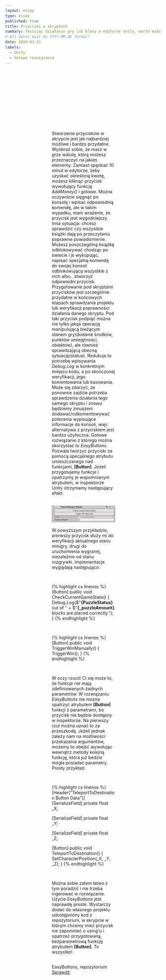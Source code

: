 ```yaml
---
layout: essay
type: essay
published: true
title: Przyciski w skryptach
summary: Testując działanie gry lub klasy w edytorze Unity, warto mieć pod ręką możliwość dokładania do skryptów przycisków. Znacząco poprawi to tempo weryfikacji projektu. We wpisie przedstawiono gotowe rozwiązanie, przygotowane przez użytkownika serwisu GitHub.
# All dates must be YYYY-MM-DD format!
date: 2020-03-21
labels:
  - Unity
  - Gotowe rozwiązania
---
```


<div class="ui top attached tabular menu">
  <span class="iconify icon-30" data-icon="pixelarticons:code" style="color: white; margin: auto 15px;"></span>

<a class="item active" data-tab="first"><span class="iconify icon-20" data-icon="twemoji:flag-england"></span></a>
<a class="item" data-tab="second"><span class="iconify icon-20" data-icon="emojione-v1:flag-for-poland"></span></a>

</div>

<!--
****************************************
ENGLISH TAB
****************************************
-->
<div class="ui bottom attached tab segment active mb-5" data-tab="first" style="padding: 50px 150px;">

</div>

<!--
****************************************
POLISH TAB
****************************************
-->
<div class="ui bottom attached tab segment mb-5" data-tab="second" style="padding: 50px 150px;">
  <p class="justify-text stylize-text">
  Stworzenie przycisków w skrypcie jest jak najbardziej możliwe i bardzo przydatne. Wyobraź sobie, że masz w grze walutę, którą możesz przeznaczyć na jakieś elementy. Zamiast spędzać 10 minut w edytorze, żeby uzyskać określoną kwotę, możesz kliknąć przycisk wywołujący funkcję <em>AddMoney()</em> i gotowe. Można oczywiście sięgnąć po konsolę i wpisać odpowiednią komendę, ale w takim wypadku, mam wrażenie, że przycisk jest wygodniejszy. Inna sytuacja: chcesz sprawdzić czy wszystkie książki dają po przeczytaniu poprawne powiadomienie. Możesz poszczególną książkę odblokowywać chodząc po świecie i je wykupując, napisać specjalną komendę do swojej konsoli odblokowującą wszystkie z nich albo.. stworzyć odpowiedni przycisk. Przygotowanie pod skryptami przycisków jest szczególnie przydatne w końcowych etapach sprawdzania projektu lub weryfikacji poprawności działania danego skryptu. Pod taki przycisk podpiąć można nie tylko jakąś operację manipulującą bieżącym stanem gry(dodanie środków, punktów umiejętności, obiektów), ale również sprawdzającą obecną sytuację(status). Redukuje to potrzebę wpisywania <em>Debug.Log</em> w konkretnym miejscu kodu, a po skończonej weryfikacji, jego komentowania lub kasowania. Może się zdarzyć, że ponownie zajdzie potrzeba sprawdzenia działania tego samego skryptu i znowu będziemy zmuszeni dodawać/odkomentowywać polecenia wypisujące informacje do konsoli, więc alternatywa z przyciskiem jest bardzo użyteczna. Gotowe rozwiązanie z którego można skorzystać to <em>EasyButtons</em>. Pozwala tworzyć przyciski za pomocą specjalnego atrybutu umieszczanego nad funkcjami, <strong>[Button]</strong>. Jeżeli przygotujemy funkcje i opatrzymy je wspomnianym atrybutem, w inspektorze Unity otrzymamy następujący efekt:
  </p>

  <br/>

  <img class="ui image normal centered" src="../essays/images/21_03_2020_1.PNG">

  <br/>

  <p class="justify-text stylize-text">
  W powyższym przykładzie, pierwszy przycisk służy mi do weryfikacji aktualnego stanu minigry, drugi do uruchomienia wygranej, niezależnie od stanu rozgrywki. Implementacje wyglądają następująco:  
  </p>

  <br/>

{% highlight cs linenos %}
[Button]
public void CheckCurrentGameState()
{
Debug.Log($"<b>{PuzzleStatus}</b> out of " +
$"<b>{\_puzzleAmount}</b> blocks are placed correctly.");
}
{% endhighlight %}

  <br/>

{% highlight cs linenos %}
[Button]
public void TriggerWinManually()
{
TriggerWin();
}
{% endhighlight %}

  <br/>

  <p class="justify-text stylize-text">
  W oczy rzucić Ci się może to, że funkcje nie mają zdefiniowanych żadnych parametrów. W rozwiązaniu <em>EasyButtons</em> nie można opatrzyć atrybutem <strong>[Button]</strong> funkcji z parametrami, bo przycisk nie będzie dostępny w inspektorze. Na pierwszy rzut można uznać to za przeszkodę. Jeżeli jednak zależy nam na możliwości przekazania argumentów, możemy to obejść wywołując wewnątrz metody kolejną funkcję, która już bedzie mogła posiadać parametry. Prosty przykład:  
  </p>

  <br/>

{% highlight cs linenos %}
[Header("TeleportToDestination Button Data")]
[SerializeField]
private float \_X;

[SerializeField]
private float \_Y;

[SerializeField]
private float \_Z;

[Button]
public void TeleportToDestination()
{
SetCharacterPosition(\_X, \_Y, \_Z);
}
{% endhighlight %}

  <br/>

  <p class="justify-text stylize-text">
  Można sobie zatem łatwo z tym poradzić i nie trzeba ingerować w rozwiązanie. Użycie <em>EasyButtons</em> jest naprawdę proste. Wystarczy dodać do własnego projektu udostępniony kod z repozytorium, w skrypcie w którym chcemy mieć przycisk nie zapomnieć o using'u i opatrzeć przygotowaną, bezparametrową funkcję atrybutem <strong>[Button]</strong>. To wszystko!
  </p>

  <br/>

  <div class="ui placeholder segment">
    <div class="ui icon header">
      <i class="github icon"></i>
      EasyButtons, repozytorium
    </div>
    <a href="https://github.com/madsbangh/EasyButtons" target="_blank" style="margin-top: 2%;">
      <div class="ui animated teal button" onclick="this.blur();" tabindex="0">
        <div class="visible content">Sprawdź</div>
        <div class="hidden content">
          <i class="right arrow icon"></i>
        </div>
      </div>
    </a>
  </div>
</div>
